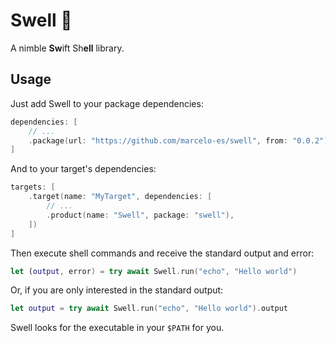 # Swell 🌊

A nimble **Sw**ift Sh**ell** library.

## Usage

Just add Swell to your package dependencies:

```swift
dependencies: [
    // ...
    .package(url: "https://github.com/marcelo-es/swell", from: "0.0.2"),
]
```

And to your target's dependencies:

```swift
targets: [
    .target(name: "MyTarget", dependencies: [
        // ...
        .product(name: "Swell", package: "swell"),
    ])
]
```

Then execute shell commands and receive the standard output and error:

```swift
let (output, error) = try await Swell.run("echo", "Hello world")
```

Or, if you are only interested in the standard output:

```swift
let output = try await Swell.run("echo", "Hello world").output
```

Swell looks for the executable in your `$PATH` for you.
